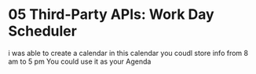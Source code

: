 # 05 Third-Party APIs: Work Day Scheduler

i was able  to create a calendar 
in this calendar you coudl store info 
from 8 am to 5 pm 
You could use it as your Agenda 

